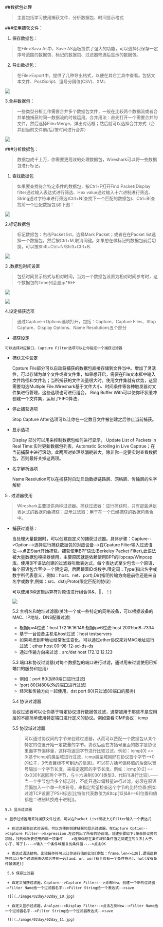 ##数据包处理

>主要包括学习使用捕获文件、分析数据包、时间显示格式

###使用捕获文件：

   1. 保存数据包：
   > 在File>Sava As中，Save AS面板提供了强大的功能，可以选择只保存一定序号范围的数据包、标记的数据包、过滤器筛选后显示的数据包。

   2. 导出数据包：
   > 在File>Export中，提供了几种导出格式，以便在其它工具中查看。包括文本文件、PostScript、逗号分隔值(CSV)、XML
   
   ![](./image/02day/02day_01.jpg)

   3.合并数据包：
   > 一些类型分析工作需要合并多个数据包文件，一般在比较两个数据流或者合并单独捕获的同一数据流的时候运用。合并用法：首先打开一个需要合并的文件，然后选择File>Merge，弹出对话框；然后就可以选择合并方式（合并到当前文件前/后/按时间进行合并)
   
   ![](./image/02day/02day_02.jpg)

###分析数据包：
   >数据包成千上万，你需要更高效的处理数据包，Wireshark可以将一些数据包进行标记，
   
   1. 查找数据包
   > 如果要查找符合特定条件的数据包，按Ctrl+F打开Find Packet(Display filter通过输入表达式进行筛选、Hex value通过输入十六进制进行筛选、String通过字符串进行筛选)Ctrl+N(查找下一个匹配的数据包)、Ctrl+B(查找前一个匹配数据包)如下图：
   
   ![](./image/02day/02day_03.jpg)

   2.标记数据包

   >标记数据包：右击Packet list，选择Mark Packet；或者在在Packet list选择一个数据包，然后按Ctrl+M,取消同键。如果想在做标记的数据包前后切换，可以按Shift+Ctrl+N/Shift+Ctrl+B.
   
   ![](./image/02day/02day_04.jpg)

   3 .数据包时间设置 

   >包括时间显示格式与相对时间，当为一个数据包设置为相对时间参考时，这个数据包的Time列会显示*REF
   
  ![](./image/02day/02day_05.jpg)

  ![](./image/02day/02day_06.jpg)
  
  4.设定捕获选项
  
  > 通过Capture->Options选项打开，包括：Capture、Capture Files、Stop Capture、Display Options、Name Resolutions五个部分
  
   - 捕获设定
   
    可以选择对应接口，Capture Filter选项可以让你指定一个捕获过滤器
    
   - 捕获文件设定
   
     Cpature File部分可以自动将捕获的数据包直接存储到文件当中。增加了灵活性，可以存储为单个文件或者文件集，如果想开启，需要在File文本框中输入文件路径和文件名；当所捕获的文件流量很大时，使用文件集就有优势，这里需要勾选Multiple File.Wireshark基于文件大小、时间条件等各种触发器对文件集进行管理，这些选项也可进行组合。 Ring Buffer With可以使你环状缓冲创建一个文件集，运用了FIFO算法，

   - 停止捕获选项

     Stop Capture After选项可以让你在一定数目文件被创建之后停止当前捕获。

   - 显示选项
   
     Display 部分可以用来控制数据包如何进行显示， Update List of Packets in Real Time:实时更新数据包列表，Automatic Scrolling in Live Captrue；在当前捕获中进行滚动。此两项对处理器消耗较大，除非你一定要实时查看数据包，否则最好关掉这两项。

   - 名字解析选项
   
     Name Resolution可以在捕获时自动启动数据链路层、网络层、传输层的名字解析

5 . 过滤器使用
    
   > Wireshark主要提供两种过滤器。捕获过滤器：进行捕获时，只有那些满足表达式的数据包会捕获；显示过滤器：用于在一个已经捕获的数据包集合中。
   

   - 捕获过滤器：
    
     当处理大量数据时，可以创建自定义的捕获过滤器。具体步骤：Capture-->Option-->选择进行捕获数据包的对应设备-->在Cpature Filter输入过滤语法-->点击Start开始捕获。捕获使用BPF语法(Berkeley Packet Filter),此语法被大量数据包嗅探器使用，主要原因就是依赖使用BPF的libpcap/Winpcap库。使用BPF语法创建的过滤器叫做表达式，每个表达式至少包含一个原语，每个原语包含至少一个限定词，后面跟着ID或数字.限定词：Type(指出名字或数字所代表意义，例如：host、net、port);Dir(指明传输方向是前往还是来自名字或数字,例如：src、dst);Proto(限定匹配的协议)

     可以使用3种逻辑运算符对原语进行组合(&&、||、！)

     ![](./image/02day/02day_08.jpg)

     5.2 主机名和地址过滤器(关注一个或一些特定的网络设备，可以根据设备的MAC、IP地址、DNS配置过滤)

	 - 根据ipv4过滤：host 172.16.16.149;根据ipv6过滤:host 2001:bd8::7334
	 - 基于一台设备主机名host过滤：host testservers
	 - 如果考虑到IP地址经常发生变化，可以通过ether协议来对MAC地址进行过滤：ether host 00-98-12-sd-ds-ds
	 - 通过传输方向来过滤：src/det host 172.12.12.123
	
     5.3 端口和协议过滤器(对每个数据包的端口进行过滤，通过用来过滤使用已知端口的服务和应用)

     - 例如：port 80(对80端口进行过滤)
     - !port 80(对80以外的端口进行过滤)
     - 经常和传输方向一起使用。dst port 80(只过滤80端口的服务)
     
     5.4 协议过滤器

     协议过滤器可以让你基于特定协议进行数据包过滤，通常被用于那些不是应用层的不能简单使用特定端口进行定义的协议。例如查看ICMP协议：icmp

     5.5 协议域过滤器

     > 可以通过协议间的字节来创建过滤器，从而可以匹配一个数据包从某个特定的位置开始一定数量的字节。协议后面在方括号里面的数字是协议里面字节偏移量，这样将返回字节进行比较过滤。例如：icmp[0] == 3(基于icmp的类型域进行过滤，icmp类型域刚好在协议首个字节-->0的位子，3代表目标不可到达的信息)。可以在方括号偏移值的后面以冒号隔加一个字节长度，来指定返回的字节长度。例如：icmp[0:2] == 0x0301(返回两个字节，与十六进制0301(类型3、代码1)进行比较).----当一个字节包含多个标志时，不能只通过偏移量进行过滤，必须在原语后面加入一个单一的&符号，来指定希望检查这个字节的比特位置(例如过滤TCP设置了PSH标志[比特位代表数值为8]tcp[13]&8==8[位置和值都是二进制转换成十进制])。

    5.5 显示过滤器

    > 显示过滤器用来对捕获文件过滤，可以在Packet List面板上方Filter输入一个表达式

     + 在过滤器表达式对话框，可以方便的创建捕获和显示过滤器。在Capture Option-->Capture Filter-->Expression.左边列出了所有的协议域。创建步骤如下:单击协议旁的加号，找到你所要使用的那一项条件---->选择你想在条件域和条件值之间建立的关系[大于、小于、等于]---->输入一个条件域相关的条件值---->点击OK

     + 表达式语法结构。比较操作符可以让你进行值的比较[例如：frame.len<=128].逻辑运算符可以让多个过滤器表达式合并到一起[and、or、xor(有且仅有一个条件符合)、not(没有条件被满足)]

     5.6 保存过滤器

     + 自定义捕获过滤器，Capture-->Capture Filters-->点击New，创建一个新的过滤器-->Filter Name给一个过滤器名字-->Filter String给一个表达式-->save
     
     ![](./image/02day/02day_10.jpg)

     + 自定义显示过滤器，Analyze-->Display Filter-->点击左侧New-->Filter Name给一个过滤器名字-->Filter String给一个过滤器表达式-->save

     ![](./image/02day/02day_11.jpg)